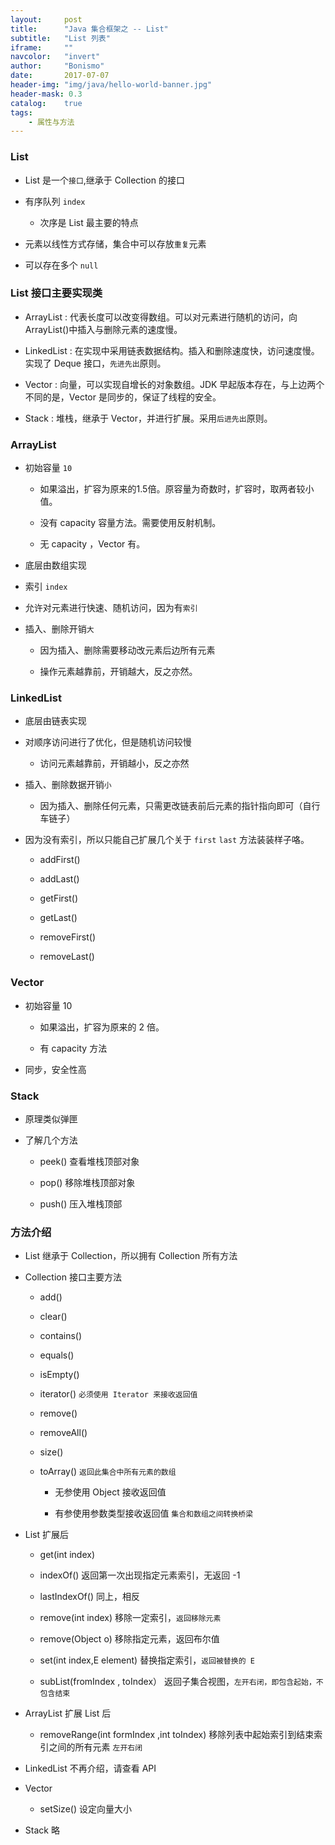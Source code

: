 ```yaml
---
layout:     post
title:      "Java 集合框架之 -- List"
subtitle:   "List 列表"
iframe:     ""
navcolor:   "invert"
author:     "Bonismo"
date:       2017-07-07
header-img: "img/java/hello-world-banner.jpg"
header-mask: 0.3
catalog:    true
tags:
    - 属性与方法
---
```


### List

- List 是一个`接口`,继承于 Collection 的接口

- 有序队列 `index`

    - 次序是 List 最主要的特点

- 元素以线性方式存储，集合中可以存放`重复`元素

- 可以存在多个 `null`

### List 接口主要实现类

- ArrayList : 代表长度可以改变得数组。可以对元素进行随机的访问，向ArrayList()中插入与删除元素的速度慢。

- LinkedList : 在实现中采用链表数据结构。插入和删除速度快，访问速度慢。实现了 Deque 接口，`先进先出`原则。

- Vector : 向量，可以实现自增长的对象数组。JDK 早起版本存在，与上边两个不同的是，Vector 是同步的，保证了线程的安全。

- Stack : 堆栈，继承于 Vector，并进行扩展。采用`后进先出`原则。

### ArrayList

- 初始容量 `10`

    - 如果溢出，扩容为原来的1.5倍。原容量为奇数时，扩容时，取两者较小值。

    - 没有 capacity 容量方法。需要使用反射机制。

    - 无 capacity ，Vector 有。

- 底层由数组实现

- 索引 `index`

- 允许对元素进行快速、随机访问，因为有`索引`

- 插入、删除开销`大`

    - 因为插入、删除需要移动改元素后边所有元素

    - 操作元素越靠前，开销越大，反之亦然。


### LinkedList

- 底层由链表实现

- 对顺序访问进行了优化，但是随机访问较慢

    - 访问元素越靠前，开销越小，反之亦然

- 插入、删除数据开销`小`

    - 因为插入、删除任何元素，只需更改链表前后元素的指针指向即可（自行车链子）

- 因为没有索引，所以只能自己扩展几个关于 `first` `last` 方法装装样子咯。

    - addFirst()

    - addLast()

    - getFirst()

    - getLast()

    - removeFirst()

    - removeLast()

### Vector

- 初始容量 10

    - 如果溢出，扩容为原来的 2 倍。

    - 有 capacity 方法

- 同步，安全性高

### Stack

- 原理类似弹匣

- 了解几个方法

    - peek() 查看堆栈顶部对象

    - pop() 移除堆栈顶部对象

    - push() 压入堆栈顶部

### 方法介绍

- List 继承于 Collection，所以拥有 Collection 所有方法

- Collection 接口主要方法

    - add()

    - clear()

    - contains()

    - equals()

    - isEmpty()

    - iterator() `必须使用 Iterator 来接收返回值`

    - remove()

    - removeAll()

    - size()

    - toArray() `返回此集合中所有元素的数组`

        - 无参使用 Object 接收返回值

        - 有参使用参数类型接收返回值 `集合和数组之间转换桥梁`

- List 扩展后

    - get(int index)

    - indexOf() 返回第一次出现指定元素索引，无返回 -1

    - lastIndexOf() 同上，相反

    - remove(int index) 移除一定索引，`返回移除元素`

    - remove(Object o) 移除指定元素，返回布尔值

    - set(int index,E element) 替换指定索引，`返回被替换的 E`

    - subList(fromIndex , toIndex） 返回子集合视图，`左开右闭，即包含起始，不包含结束`

- ArrayList 扩展 List 后

    - removeRange(int formIndex ,int toIndex) 移除列表中起始索引到结束索引之间的所有元素 `左开右闭`

- LinkedList 不再介绍，请查看 API

- Vector

    - setSize() 设定向量大小

- Stack 略



